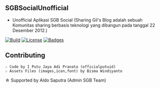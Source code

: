 ## SGBSocialUnofficial
* Unofficial Aplikasi SGB Social
(Sharing Gil's Blog adalah sebuah Komunitas sharing berbasis teknologi yang dibangun pada tanggal 22 Desember 2012.)

[![Build](https://img.shields.io/badge/Codename_-_officialputuid-brightgreen.svg)]()
[![License](http://img.shields.io/:license-MIT-brightgreen.svg?style=flat)](LICENSE)
[![Badges](https://img.shields.io/badge/badges-%F0%9F%91%8D-brightgreen.svg)](https://shields.io/)

## Contributing
	☆ Code by I Putu Jaya Adi Pranata (officialputuid)
	☆ Assets Files (images,icon,font) by Bisma Windiyanto
  ☆ Supported by Aldo Saputra (Admin SGB Team)

